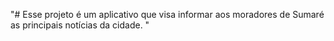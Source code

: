 "# Esse projeto é um aplicativo que visa informar aos moradores de Sumaré as principais notícias da cidade. " 
